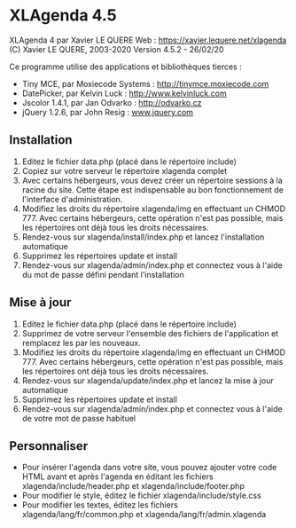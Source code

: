 # XLAgenda 4.5

XLAgenda 4 par Xavier LE QUERE
Web : <https://xavier.lequere.net/xlagenda>
(C) Xavier LE QUERE, 2003-2020
Version 4.5.2 - 26/02/20

Ce programme utilise des applications et bibliothèques tierces :
- Tiny MCE, par Moxiecode Systems : http://tinymce.moxiecode.com
- DatePicker, par Kelvin Luck : http://www.kelvinluck.com
- Jscolor 1.4.1, par Jan Odvarko : http://odvarko.cz
- jQuery 1.2.6, par John Resig : www.jquery.com

## Installation

1. Editez le fichier data.php (placé dans le répertoire include)
2. Copiez sur votre serveur le répertoire xlagenda complet
3. Avec certains hébergeurs, vous devez créer un répertoire sessions à la racine du site.
Cette étape est indispensable au bon fonctionnement de l'interface d'administration.
4. Modifiez les droits du répertoire xlagenda/img en effectuant un CHMOD 777.
Avec certains hébergeurs, cette opération n'est pas possible, mais les répertoires ont déjà tous les droits nécessaires. 
5. Rendez-vous sur xlagenda/install/index.php et lancez l'installation automatique 
6. Supprimez les répertoires update et install
7. Rendez-vous sur xlagenda/admin/index.php et connectez vous à l'aide du mot de passe défini pendant l'installation 

## Mise à jour

1. Editez le fichier data.php (placé dans le répertoire include)
2. Supprimez de votre serveur l'ensemble des fichiers de l'application et remplacez les par les nouveaux.
3. Modifiez les droits du répertoire xlagenda/img en effectuant un CHMOD 777.
Avec certains hébergeurs, cette opération n'est pas possible, mais les répertoires ont déjà tous les droits nécessaires. 
4. Rendez-vous sur xlagenda/update/index.php et lancez la mise à jour automatique
5. Supprimez les répertoires update et install
6. Rendez-vous sur xlagenda/admin/index.php et connectez vous à l'aide de votre mot de passe habituel

## Personnaliser

- Pour insérer l'agenda dans votre site, vous pouvez ajouter votre code HTML avant et après l'agenda en éditant les fichiers xlagenda/include/header.php et xlagenda/include/footer.php
- Pour modifier le style, éditez le fichier xlagenda/include/style.css
- Pour modifier les textes, éditez les fichiers xlagenda/lang/fr/common.php et xlagenda/lang/fr/admin.xlagenda